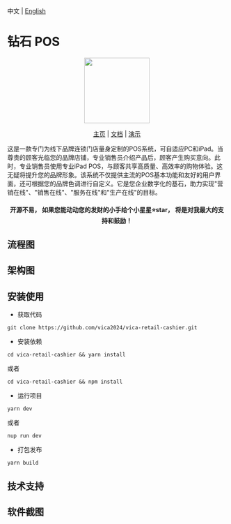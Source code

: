 中文 | [English](./README-en.md)

# 钻石 POS
<p align="center">
    <img src="https://s1.imagehub.cc/images/2024/04/29/9e531fec82c60fefbaceaafc8fbf7229.png" width="150" />
</p>
<p align="center">
    <a href="" target="_blank">主页</a> |
    <a href="" target="_blank">文档</a> | 
    <a href="" target="_blank">演示</a> 
</p>

这是一款专门为线下品牌连锁门店量身定制的POS系统，可自适应PC和iPad。当尊贵的顾客光临您的品牌店铺，专业销售员介绍产品后，顾客产生购买意向。此时，专业销售员使用专业iPad POS，与顾客共享高质量、高效率的购物体验。这无疑将提升您的品牌形象。该系统不仅提供主流的POS基本功能和友好的用户界面，还可根据您的品牌色调进行自定义。它是您企业数字化的基石，助力实现"营销在线"、"销售在线"、"服务在线"和"生产在线"的目标。

<h4 align="center">
    开源不易， 如果您能动动您的发财的小手给个小星星⭐star， 将是对我最大的支持和鼓励！
</h4>

## 流程图


## 架构图


## 安装使用

- 获取代码
```
git clone https://github.com/vica2024/vica-retail-cashier.git
```
- 安装依赖
```
cd vica-retail-cashier && yarn install 
```
或者
```
cd vica-retail-cashier && npm install
```
- 运行项目
```
yarn dev
```
或者
```
nup run dev
```
- 打包发布
```
yarn build
```

## 技术支持



## 软件截图





